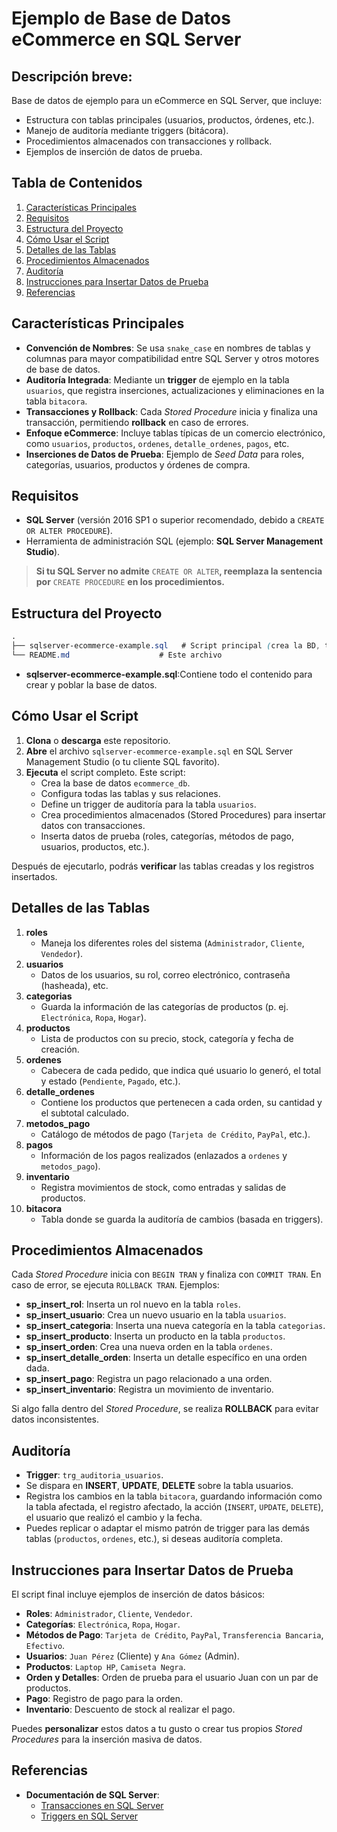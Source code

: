 # Ejemplo de Base de Datos eCommerce en SQL Server

## Descripción breve:
Base de datos de ejemplo para un eCommerce en SQL Server, que incluye:
- Estructura con tablas principales (usuarios, productos, órdenes, etc.).
- Manejo de auditoría mediante triggers (bitácora).
- Procedimientos almacenados con transacciones y rollback.
- Ejemplos de inserción de datos de prueba.

## Tabla de Contenidos
1. [Características Principales](#características-principales)
2. [Requisitos](#requisitos)
3. [Estructura del Proyecto](#estructura-del-proyecto)
4. [Cómo Usar el Script](#cómo-usar-el-script)
5. [Detalles de las Tablas](#detalles-de-las-tablas)
6. [Procedimientos Almacenados](#procedimientos-almacenados)
7. [Auditoría](#auditoría)
8. [Instrucciones para Insertar Datos de Prueba](#instrucciones-para-insertar-datos-de-prueba)
9. [Referencias](#referencias)

## Características Principales

- **Convención de Nombres**: Se usa `snake_case` en nombres de tablas y columnas para mayor compatibilidad entre SQL Server y otros motores de base de datos.
- **Auditoría Integrada**: Mediante un **trigger** de ejemplo en la tabla `usuarios`, que registra inserciones, actualizaciones y eliminaciones en la tabla `bitacora`.
- **Transacciones y Rollback**: Cada *Stored Procedure* inicia y finaliza una transacción, permitiendo **rollback** en caso de errores.
- **Enfoque eCommerce**: Incluye tablas típicas de un comercio electrónico, como `usuarios`, `productos`, `ordenes`, `detalle_ordenes`, `pagos`, etc.
- **Inserciones de Datos de Prueba**: Ejemplo de *Seed Data* para roles, categorías, usuarios, productos y órdenes de compra.

## Requisitos
- **SQL Server** (versión 2016 SP1 o superior recomendado, debido a `CREATE OR ALTER PROCEDURE`).
- Herramienta de administración SQL (ejemplo: **SQL Server Management Studio**).
> **Si tu SQL Server no admite** `CREATE OR ALTER`**, reemplaza la sentencia por** `CREATE PROCEDURE` **en los procedimientos.**

## Estructura del Proyecto
```scss
.
├── sqlserver-ecommerce-example.sql   # Script principal (crea la BD, tablas, triggers, SPs y datos de prueba)
└── README.md                    # Este archivo
```
- **sqlserver-ecommerce-example.sql**:Contiene todo el contenido para crear y poblar la base de datos.

## Cómo Usar el Script
1. **Clona** o **descarga** este repositorio.
2. **Abre** el archivo `sqlserver-ecommerce-example.sql` en SQL Server Management Studio (o tu cliente SQL favorito).
3. **Ejecuta** el script completo. Este script:
    - Crea la base de datos `ecommerce_db`.
    - Configura todas las tablas y sus relaciones.
    - Define un trigger de auditoría para la tabla `usuarios`.
    - Crea procedimientos almacenados (Stored Procedures) para insertar datos con transacciones.
    - Inserta datos de prueba (roles, categorías, métodos de pago, usuarios, productos, etc.).

Después de ejecutarlo, podrás **verificar** las tablas creadas y los registros insertados.

## Detalles de las Tablas

1. **roles**
    - Maneja los diferentes roles del sistema (`Administrador`, `Cliente`, `Vendedor`).
2. **usuarios**
    - Datos de los usuarios, su rol, correo electrónico, contraseña (hasheada), etc.
3. **categorias**
    - Guarda la información de las categorías de productos (p. ej. `Electrónica`, `Ropa`, `Hogar`).
4. **productos**
    - Lista de productos con su precio, stock, categoría y fecha de creación.
5. **ordenes**
    - Cabecera de cada pedido, que indica qué usuario lo generó, el total y estado (`Pendiente`, `Pagado`, etc.).
6. **detalle_ordenes**
    - Contiene los productos que pertenecen a cada orden, su cantidad y el subtotal calculado.
7. **metodos_pago**
    - Catálogo de métodos de pago (`Tarjeta de Crédito`, `PayPal`, etc.).
8. **pagos**
    - Información de los pagos realizados (enlazados a `ordenes` y `metodos_pago`).
9. **inventario**
    - Registra movimientos de stock, como entradas y salidas de productos.
10. **bitacora**
    - Tabla donde se guarda la auditoría de cambios (basada en triggers).

## Procedimientos Almacenados
Cada *Stored Procedure* inicia con `BEGIN TRAN` y finaliza con `COMMIT TRAN`. En caso de error, se ejecuta `ROLLBACK TRAN`. Ejemplos:
- **sp_insert_rol**: Inserta un rol nuevo en la tabla `roles`.
- **sp_insert_usuario**: Crea un nuevo usuario en la tabla `usuarios`.
- **sp_insert_categoria**: Inserta una nueva categoría en la tabla `categorias`.
- **sp_insert_producto**: Inserta un producto en la tabla `productos`.
- **sp_insert_orden**: Crea una nueva orden en la tabla `ordenes`.
- **sp_insert_detalle_orden**: Inserta un detalle específico en una orden dada.
- **sp_insert_pago**: Registra un pago relacionado a una orden.
- **sp_insert_inventario**: Registra un movimiento de inventario.

Si algo falla dentro del *Stored Procedure*, se realiza **ROLLBACK** para evitar datos inconsistentes.

## Auditoría
- **Trigger**: `trg_auditoria_usuarios`.
- Se dispara en **INSERT**, **UPDATE**, **DELETE** sobre la tabla usuarios.
- Registra los cambios en la tabla `bitacora`, guardando información como la tabla afectada, el registro afectado, la acción (`INSERT`, `UPDATE`, `DELETE`), el usuario que realizó el cambio y la fecha.
- Puedes replicar o adaptar el mismo patrón de trigger para las demás tablas (`productos`, `ordenes`, etc.), si deseas auditoría completa.

## Instrucciones para Insertar Datos de Prueba
El script final incluye ejemplos de inserción de datos básicos:
- **Roles**: `Administrador`, `Cliente`, `Vendedor`.
- **Categorías**: `Electrónica`, `Ropa`, `Hogar`.
- **Métodos de Pago**: `Tarjeta de Crédito`, `PayPal`, `Transferencia Bancaria`, `Efectivo`.
- **Usuarios**: `Juan Pérez` (Cliente) y `Ana Gómez` (Admin).
- **Productos**: `Laptop HP`, `Camiseta Negra`.
- **Orden y Detalles**: Orden de prueba para el usuario Juan con un par de productos.
- **Pago**: Registro de pago para la orden.
- **Inventario**: Descuento de stock al realizar el pago.

Puedes **personalizar** estos datos a tu gusto o crear tus propios *Stored Procedures* para la inserción masiva de datos.

## Referencias
- **Documentación de SQL Server**:
    - [Transacciones en SQL Server](https://learn.microsoft.com/en-us/sql/t-sql/language-elements/transactions-transact-sql?view=sql-server-ver16)
    - [Triggers en SQL Server](https://learn.microsoft.com/en-us/sql/t-sql/statements/create-trigger-transact-sql?view=sql-server-ver16)